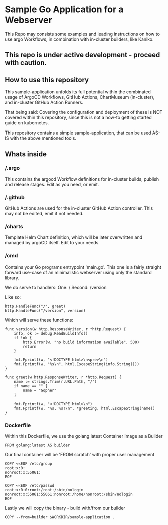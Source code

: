 # Sample Go Application for a Webserver

This Repo may consists some examples and leading instructions on how to use argo Workflows,
in combination with in-cluster builders, like Kaniko.

## This repo is under active development - proceed with caution.

## How to use this repository

This sample-application unfolds its full potential within the combinated usage
of ArgoCD Workflows, GitHub Actions, ChartMuseum (in-cluster), and in-cluster GitHub Action Runners.

That being said:
Covering the configuration and deployment of these is NOT covered within this repository, since this is not a how-to getting started guide on kubernetes.

This repository contains a simple sample-application, that can be used AS-IS with the above mentioned tools.

## Whats inside

### /.argo
This contains the argocd Workflow definitions for in-cluster builds, publish and release stages.
Edit as you need, or emit.

### /.github
GitHub Actions are used for the in-cluster GitHub Action controller.
This may not be edited, emit if not needed.

### /charts
Template Helm Chart definition, which will be later overwritten and managed by argoCD itself.
Edit to your needs.

### /cmd
Contains your Go programs entrypoint 'main.go'.
This one is a fairly straight forward use-case of an minimalistic webserver using only the standard library.

We do serve to handlers:
One: / 
Second: /version

Like so:
```
http.HandleFunc("/", greet)
http.HandleFunc("/version", version)
```

Which will serve these functions:

```
func version(w http.ResponseWriter, r *http.Request) {
	info, ok := debug.ReadBuildInfo()
	if !ok {
		http.Error(w, "no build information available", 500)
		return
	}

	fmt.Fprintf(w, "<!DOCTYPE html>\n<pre>\n")
	fmt.Fprintf(w, "%s\n", html.EscapeString(info.String()))
}

func greet(w http.ResponseWriter, r *http.Request) {
	name := strings.Trim(r.URL.Path, "/")
	if name == "" {
		name = "Gopher"
	}

	fmt.Fprintf(w, "<!DOCTYPE html>\n")
	fmt.Fprintf(w, "%s, %s!\n", *greeting, html.EscapeString(name))
}
```

### Dockerfile
Within this Dockerfile, we use the golang:latest Container Image as a Builder
```
FROM golang:latest AS builder
```

Our final container will be 'FROM scratch' with proper user management
```
COPY <<EOF /etc/group
root:x:0:
nonroot:x:55061:
EOF

COPY <<EOF /etc/passwd
root:x:0:0:root:/root:/sbin/nologin
nonroot:x:55061:55061:nonroot:/home/nonroot:/sbin/nologin
EOF
```

Lastly we will copy the binary - build with/from our builder
```
COPY --from=builder $WORKDIR/sample-application .
```